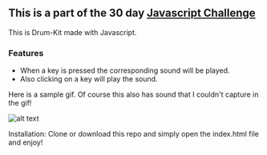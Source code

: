 ## This is a part of the 30 day [Javascript Challenge](https://javascript30.com/) 


This is Drum-Kit made with Javascript.

### Features 
- When a key is pressed the corresponding sound will be played.
- Also clicking on a key will play the sound.

Here is a sample gif. Of course this also has sound that I couldn't capture in the gif!

![alt text](https://media.giphy.com/media/2uIhZgFy3EpeLhObiQ/giphy.gif "Image of the project")

Installation: Clone or download this repo and simply open the index.html file and enjoy!

